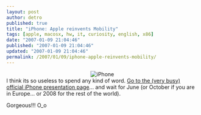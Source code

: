 ```yaml
---
layout: post
author: detro
published: true
title: "iPhone: Apple reinvents Mobility"
tags: [apple, macosx, hw, it, curiosity, english, x86]
date: "2007-01-09 21:04:46"
published: "2007-01-09 21:04:46"
updated: "2007-01-09 21:04:46"
permalink: /2007/01/09/iphone-apple-reinvents-mobility/
---
```


<div align="center"><img src="http://images.apple.com/home/2007/images/iphonelockscreen20070109.jpg" alt="iPhone" /></div>
I think its so useless to spend any kind of word.
<a href="http://www.apple.com/iphone/">Go to the (very busy) official iPhone presentation page</a>... and wait for June (or October if you are in Europe... or 2008 for the rest of the world).

Gorgeous!!! O_o
